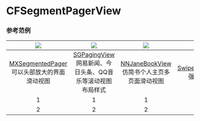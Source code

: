 # CFSegmentPagerView

### 参考范例

|[![](https://github.com/CooFree/CFKit/blob/master/pics/study3.gif)](https://github.com/maxep/MXSegmentedPager)|[![](https://raw.githubusercontent.com/kingsic/SGPagingView/master/Gif/sorgle.gif)](https://raw.githubusercontent.com/kingsic/SGPagingView)|[![](https://github.com/liuzhongning/NNJaneBookView/blob/master/GIF/jianshu.gif)](https://github.com/liuzhongning/NNJaneBookView)|[![](https://github.com/Roylee-ML/SwipeTableView/blob/master/ScreenShots/screenshot2.gif)](https://github.com/Roylee-ML/SwipeTableView)|
|:---:|:---:|:---:|:---:|
|[MXSegmentedPager](https://github.com/maxep/MXSegmentedPager)<br>可以头部放大的界面滑动视图|[SGPagingView](https://raw.githubusercontent.com/kingsic/SGPagingView)<br>网易新闻、今日头条、QQ音乐等滚动视图布局样式|[NNJaneBookView](https://github.com/liuzhongning/NNJaneBookView)<br>仿简书个人主页多页面滑动视图|[SwipeTableView](https://github.com/Roylee-ML/SwipeTableView)<br>强大框架|
|1|1|1|1|
|2|2|2|2|

